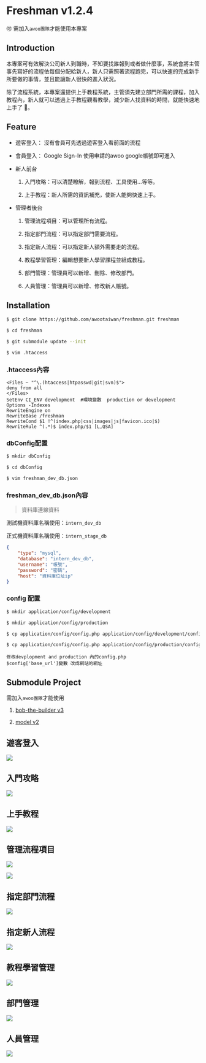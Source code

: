 Freshman v1.2.4
===

:accept: 需加入`awoo團隊`才能使用本專案 

## Introduction

本專案可有效解決公司新人到職時，不知要找誰報到或者做什麼事，系統會將主管事先寫好的流程依每個分配給新人，新人只需照著流程跑完，可以快速的完成新手所要做的事情，並且能讓新人很快的進入狀況。

除了流程系統，本專案還提供上手教程系統，主管須先建立部門所需的課程，加入教程內，新人就可以透過上手教程觀看教學，減少新人找資料的時間，就能快速地上手了 :100:。 

## Feature

* 遊客登入： 沒有會員可先透過遊客登入看前面的流程

* 會員登入： Google Sign-In 使用申請的awoo google帳號即可進入

* 新人前台

    1. 入門攻略：可以清楚瞭解，報到流程、工具使用…等等。

    2. 上手教程：新人所需的資訊補充，使新人能夠快速上手。

* 管理者後台

    1. 管理流程項目：可以管理所有流程。
    
    2. 指定部門流程：可以指定部門需要流程。
    
    3. 指定新人流程：可以指定新人額外需要走的流程。
    
    4. 教程學習管理：編輯想要新人學習課程並組成教程。
    
    5. 部門管理：管理員可以新增、刪除、修改部門。
    
    6. 人員管理：管理員可以新增、修改新人帳號。

## Installation

``` bash
$ git clone https://github.com/awootaiwan/freshman.git freshman

$ cd freshman

$ git submodule update --init

$ vim .htaccess
```

### .htaccess內容

``` shell
<Files ~ "^\.(htaccess|htpasswd|git|svn)$">
deny from all
</Files>
SetEnv CI_ENV development  #環境變數  production or development
Options -Indexes
RewriteEngine on
RewriteBase /freshman
RewriteCond $1 !^(index.php|css|images|js|favicon.ico|$)
RewriteRule ^(.*)$ index.php/$1 [L,QSA]

```
### dbConfig配置

``` bash
$ mkdir dbConfig

$ cd dbConfig

$ vim freshman_dev_db.json
```

### freshman_dev_db.json內容
> 資料庫連線資料

測試機資料庫名稱使用：`intern_dev_db`  

正式機資料庫名稱使用：`intern_stage_db`
```json
{ 
    "type": "mysql",
    "database": "intern_dev_db",   
    "username": "帳號",
    "password": "密碼",
    "host": "資料庫位址ip"
}
```
### config 配置
``` bash
$ mkdir application/config/development

$ mkdir application/config/production

$ cp application/config/config.php application/config/development/config.php

$ cp application/config/config.php application/config/production/config.php
```
```
修改devplopment and production 內的config.php 
$config['base_url']變數 改成網站的網址
```
## Submodule Project

需加入`awoo團隊`才能使用

1. [bob-the-builder v3](https://github.com/awootaiwan/bob-the-builder)

2. [model v2](https://github.com/awootaiwan/model)

## 遊客登入

![](https://github.com/awootaiwan/freshman/blob/master/images/gifs/%E9%81%8A%E5%AE%A2%E7%99%BB%E5%85%A5.gif)

## 入門攻略

![](https://github.com/awootaiwan/freshman/blob/master/images/gifs/%E5%85%A5%E9%96%80%E6%94%BB%E7%95%A5.gif)

## 上手教程

![](https://github.com/awootaiwan/freshman/blob/master/images/gifs/%E4%B8%8A%E6%89%8B%E6%95%99%E7%A8%8B.gif)

## 管理流程項目

![](https://github.com/awootaiwan/freshman/blob/master/images/gifs/%E6%B5%81%E7%A8%8B%E9%A0%85%E7%9B%AE%E7%AE%A1%E7%90%86.gif)

![](https://github.com/awootaiwan/freshman/blob/master/images/gifs/%E9%A0%85%E7%9B%AE%E6%B5%81%E7%A8%8B%E6%8E%92%E5%BA%8F.gif)

## 指定部門流程

![](https://github.com/awootaiwan/freshman/blob/master/images/gifs/%E6%8C%87%E5%AE%9A%E9%83%A8%E9%96%80%E6%B5%81%E7%A8%8B.gif)

## 指定新人流程

![](https://github.com/awootaiwan/freshman/blob/master/images/gifs/%E6%8C%87%E5%AE%9A%E6%96%B0%E4%BA%BA%E6%B5%81%E7%A8%8B.gif)

## 教程學習管理

![](https://github.com/awootaiwan/freshman/blob/master/images/gifs/%E6%95%99%E7%A8%8B%E7%AE%A1%E7%90%86.gif)

## 部門管理

![](https://github.com/awootaiwan/freshman/blob/master/images/gifs/%E9%83%A8%E9%96%80%E7%AE%A1%E7%90%86.gif)

## 人員管理

![](https://github.com/awootaiwan/freshman/blob/master/images/gifs/%E4%BA%BA%E5%93%A1%E7%AE%A1%E7%90%86.gif)
